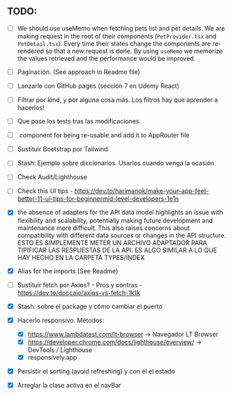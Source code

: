 ## TODO:
- [ ] We should use useMemo when fetching pets list and pet details. We are making request in the root of their components (`PetProvider.tsx` and `PetDetail.tsx`). Every time their states change the components are re-rendered so that a new request is done. By using `useMemo` we memorize the values retrieved and the performance would be improved.
- [ ] Paginación. (See approach in Readme file)
- [ ] Lanzarlo con GitHub pages (sección 7 en Udemy React)
- [ ] Filtrar por kind, y por alguna cosa más. Los filtros hay que aprender a hacerlos!
- [ ] Que pase los tests tras las modificaciones
- [ ] <NotFound /> component for being re-usable and add it to AppRouter file
- [ ] Sustituir Bootstrap por Tailwind
- [ ] Stash: Ejemplo sobre diccionarios. Usarlos cuando venga la ocasión
- [ ] Check Audit/Lighthouse
- [ ] Check this UI tips - https://dev.to/harimanok/make-your-app-feel-better-11-ui-tips-for-beginnermid-level-developers-1e1n
- [X] the absence of adapters for the API data model highlights an issue with flexibility and scalability, potentially making future development and maintenance more difficult. This also raises concerns about compatibility with different data sources or changes in the API structure. ESTO ES SIMPLEMENTE METER UN ARCHIVO ADAPTADOR PARA TIPIFICAR LAS RESPUESTAS DE LA API. ES ALGO SIMILAR A LO QUE HAY HECHO EN LA CARPETA TYPES/INDEX
- [X] Alias for the imports (See Readme)
- [ ] Sustituir fetch por Axios? - Pros y contras - https://dev.to/doccaio/axios-vs-fetch-1k1k
- [X] Stash: sobre el package y cómo cambiar el puerto
- [X] Hacerlo responsivo. Métodos:
    - [X] https://www.lambdatest.com/lt-browser -> Navegador LT Browser
    - [X] https://developer.chrome.com/docs/lighthouse/overview/ -> DevTools / Lighthouse
    - [X] responsively.app
- [X] Persistir el sorting (avoid refreshing) y con él el estado
- [X] Arreglar la clase activa en el navBar

